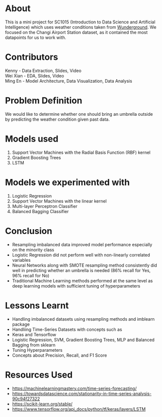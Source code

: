 # About
This is a mini project for SC1015 (Introduction to Data Science and Artificial Intelligence) which uses weather conditions taken from [Wunderground](https://www.wunderground.com/weather/WSSS "Wunderground"). We focused on the Changi Airport Station dataset, as it contained the most datapoints for us to work with.

# Contributors
Kenny - Data Extraction, Slides, Video  
Wei Xian - EDA, Slides, Video  
Ming En - Model Architecture, Data Visualization, Data Analysis 

# Problem Definition
We would like to determine whether one should bring an umbrella outside by predicting the weather condition given past data.

# Models used
1. Support Vector Machines with the Radial Basis Function (RBF) kernel
2. Gradient Boosting Trees
3. LSTM

# Models we experimented with
1. Logistic Regression
2. Support Vector Machines with the linear kernel
3. Multi-layer Perceptron Classifier
4. Balanced Bagging Classifier

# Conclusion
* Resampling imbalanced data improved model performance especially on the minority class
* Logistic Regression did not perform well with non-linearly correlated variables
* Neural Networks along with SMOTE resampling method consistently did well in predicting whether an umbrella is needed (86% recall for Yes, 96% recall for No)
* Traditional Machine Learning methods performed at the same level as deep learning models with sufficient tuning of hyperparameters

# Lessons Learnt
* Handling imbalanced datasets using resampling methods and imblearn package
* Handliing Time-Series Datasets with concepts such as 
* Keras and Tensorflow
* Logistic Regression, SVM, Gradient Boosting Trees, MLP and Balanced Bagging from sklearn
* Tuning Hyperparameters
* Concepts about Precision, Recall, and F1 Score

# Resources Used
* https://machinelearningmastery.com/time-series-forecasting/
* https://towardsdatascience.com/stationarity-in-time-series-analysis-90c94f27322
* https://scikit-learn.org/stable/
* https://www.tensorflow.org/api_docs/python/tf/keras/layers/LSTM

